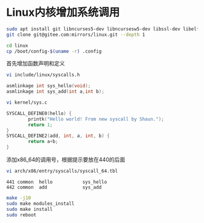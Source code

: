 # Linux内核增加系统调用

```bash
sudo apt install git libncurses5-dev libncursesw5-dev libssl-dev libelf-dev
git clone git@gitee.com:mirrors/linux.git --depth 1
```

```bash
cd linux
cp /boot/config-$(uname -r) .config
```

首先增加函数声明和定义

```bash
vi include/linux/syscalls.h
```

```c
asmlinkage int sys_hello(void);
asmlinkage int sys_add(int a,int b);
```

```bash
vi kernel/sys.c
```

```c
SYSCALL_DEFINE0(hello) {
        printk("Hello world! From new syscall by Shaun.");
        return 1;
}
SYSCALL_DEFINE2(add, int, a, int, b) {
        return a+b;
}
```

添加x86_64的调用号，根据提示要放在440的后面

```bash
vi arch/x86/entry/syscalls/syscall_64.tbl
```

```
441 common  hello           sys_hello
442 common  add             sys_add
```

```bash
make -j10
sudo make modules_install
sudo make install
sudo reboot
```

